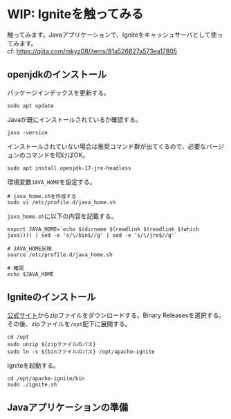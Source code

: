 # WIP: Igniteを触ってみる
触ってみます。Javaアプリケーションで、Igniteをキャッシュサーバとして使ってみます。  
cf: https://qiita.com/mkyz08/items/81a526827a573ea17805

## openjdkのインストール

パッケージインデックスを更新する。
```
sudo apt update
```

Javaが既にインストールされているか確認する。
```
java -version
```

インストールされていない場合は推奨コマンド群が出てくるので、必要なバージョンのコマンドを叩けばOK。
```
sudo apt install openjdk-17-jre-headless
```

環境変数`JAVA_HOME`を設定する。
```
# java_home.shを作成する
sudo vi /etc/profile.d/java_home.sh
```

`java_home.sh`に以下の内容を記載する。
```
export JAVA_HOME=`echo $(dirname $(readlink $(readlink $(which java)))) | sed -e 's/\/bin$//g' | sed -e 's/\/jre$//g'`
```

```
# JAVA_HOME反映
source /etc/profile.d/java_home.sh

# 確認
echo $JAVA_HOME
```

## Igniteのインストール

[公式サイト](https://ignite.apache.org/download.cgi)からzipファイルをダウンロードする。Binary Releasesを選択する。その後、zipファイルを`/opt`配下に展開する。
```
cd /opt
sudo unzip ${zipファイルのパス}
sudo ln -s ${binファイルのパス} /opt/apache-ignite
```

Igniteを起動する。
```
cd /opt/apache-ignite/bin
sudo ./ignite.sh
```

## Javaアプリケーションの準備
